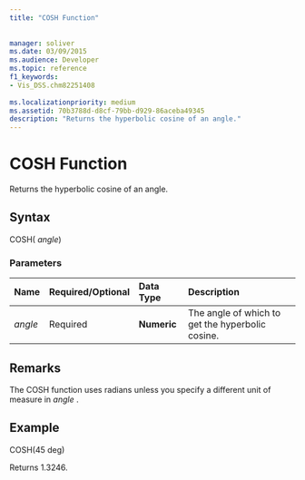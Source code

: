 ```yaml
---
title: "COSH Function"
 
 
manager: soliver
ms.date: 03/09/2015
ms.audience: Developer
ms.topic: reference
f1_keywords:
- Vis_DSS.chm82251408
 
ms.localizationpriority: medium
ms.assetid: 70b3788d-d8cf-79bb-d929-86aceba49345
description: "Returns the hyperbolic cosine of an angle."
---
```


# COSH Function

Returns the hyperbolic cosine of an angle.
  
## Syntax

COSH( *angle*) 
  
### Parameters

|**Name**|**Required/Optional**|**Data Type**|**Description**|
|:-----|:-----|:-----|:-----|
| _angle_ <br/> |Required  <br/> |**Numeric** <br/> |The angle of which to get the hyperbolic cosine. |
   
## Remarks

The COSH function uses radians unless you specify a different unit of measure in  *angle*  . 
  
## Example

COSH(45 deg) 
  
Returns 1.3246. 
  

